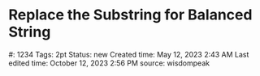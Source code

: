 # Replace the Substring for Balanced String

#: 1234
Tags: 2pt
Status: new
Created time: May 12, 2023 2:43 AM
Last edited time: October 12, 2023 2:56 PM
source: wisdompeak